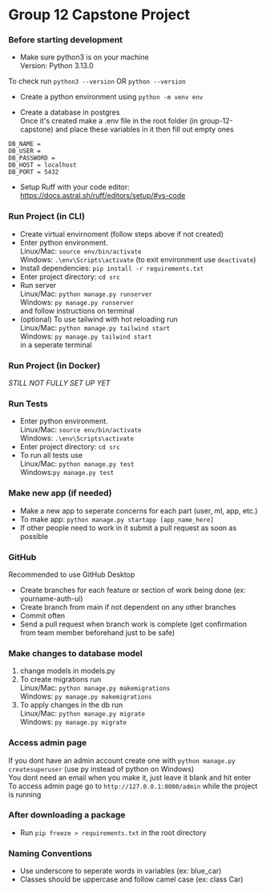 # Group 12 Capstone Project

### Before starting development

- Make sure python3 is on your machine <br />
  Version: Python 3.13.0

To check run `python3 --version` OR `python --version`

- Create a python environment using `python -m venv env`

- Create a database in postgres <br />
  Once it's created make a .env file in the root folder (in group-12-capstone) and place these variables in it then fill out empty ones

```
DB_NAME =
DB_USER =
DB_PASSWORD =
DB_HOST = localhost
DB_PORT = 5432

```

- Setup Ruff with your code editor: https://docs.astral.sh/ruff/editors/setup/#vs-code

### Run Project (in CLI)

- Create virtual envirnoment (follow steps above if not created)
- Enter python environment.<br /> Linux/Mac: `source env/bin/activate` <br /> Windows: `.\env\Scripts\activate` (to exit environment use `deactivate`)
- Install dependencies: `pip install -r requirements.txt`
- Enter project directory: `cd src`
- Run server<br /> Linux/Mac: `python manage.py runserver` <br /> Windows: `py manage.py runserver`<br /> and follow instructions on terminal
- (optional) To use tailwind with hot reloading run<br /> Linux/Mac: `python manage.py tailwind start`<br />Windows: `py manage.py tailwind start` <br />in a seperate terminal

### Run Project (in Docker)

_STILL NOT FULLY SET UP YET_

### Run Tests

- Enter python environment.<br /> Linux/Mac: `source env/bin/activate` <br /> Windows: `.\env\Scripts\activate`
- Enter project directory: `cd src`
- To run all tests use<br /> Linux/Mac: `python manage.py test`<br /> Windows:`py manage.py test`

### Make new app (if needed)

- Make a new app to seperate concerns for each part (user, ml, app, etc.)
- To make app: `python manage.py startapp [app_name_here]`
- If other people need to work in it submit a pull request as soon as possible

### GitHub

Recommended to use GitHub Desktop <br/>

- Create branches for each feature or section of work being done (ex: yourname-auth-ui)
- Create branch from main if not dependent on any other branches
- Commit often
- Send a pull request when branch work is complete (get confirmation from team member beforehand just to be safe)

### Make changes to database model

1. change models in models.py
2. To create migrations run <br /> Linux/Mac: `python manage.py makemigrations` <br /> Windows: `py manage.py makemigrations`<br />
3. To apply changes in the db run <br />Linux/Mac: `python manage.py migrate` <br /> Windows: `py manage.py migrate`<br />

### Access admin page

If you dont have an admin account create one with `python manage.py createsuperuser` (use py instead of python on Windows) <br />
You dont need an email when you make it, just leave it blank and hit enter <br />
To access admin page go to `http://127.0.0.1:8000/admin` while the project is running

### After downloading a package

- Run `pip freeze > requirements.txt` in the root directory

### Naming Conventions

- Use underscore to seperate words in variables (ex: blue_car)
- Classes should be uppercase and follow camel case (ex: class Car)
